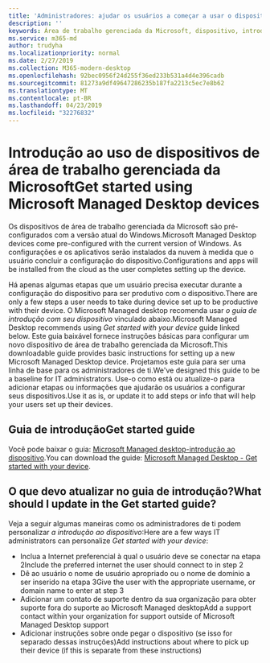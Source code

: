 ```yaml
---
title: 'Administradores: ajudar os usuários a começar a usar o dispositivo de área de trabalho gerenciada da Microsoft'
description: ''
keywords: Área de trabalho gerenciada da Microsoft, dispositivo, introdução, Microsoft 365
ms.service: m365-md
author: trudyha
ms.localizationpriority: normal
ms.date: 2/27/2019
ms.collection: M365-modern-desktop
ms.openlocfilehash: 92bec0956f24d255f36ed233b531a4d4e396cadb
ms.sourcegitcommit: 81273a9df49647286235b187fa2213c5ec7e8b62
ms.translationtype: MT
ms.contentlocale: pt-BR
ms.lasthandoff: 04/23/2019
ms.locfileid: "32276832"
---
```

# <a name="get-started-using-microsoft-managed-desktop-devices"></a><span data-ttu-id="f659c-103">Introdução ao uso de dispositivos de área de trabalho gerenciada da Microsoft</span><span class="sxs-lookup"><span data-stu-id="f659c-103">Get started using Microsoft Managed Desktop devices</span></span>

<span data-ttu-id="f659c-104">Os dispositivos de área de trabalho gerenciada da Microsoft são pré-configurados com a versão atual do Windows.</span><span class="sxs-lookup"><span data-stu-id="f659c-104">Microsoft Managed Desktop devices come pre-configured with the current version of Windows.</span></span> <span data-ttu-id="f659c-105">As configurações e os aplicativos serão instalados da nuvem à medida que o usuário concluir a configuração do dispositivo.</span><span class="sxs-lookup"><span data-stu-id="f659c-105">Configurations and apps will be installed from the cloud as the user completes setting up the device.</span></span> 
 
<span data-ttu-id="f659c-106">Há apenas algumas etapas que um usuário precisa executar durante a configuração do dispositivo para ser produtivo com o dispositivo.</span><span class="sxs-lookup"><span data-stu-id="f659c-106">There are only a few steps a user needs to take during device set up to be productive with their device.</span></span> <span data-ttu-id="f659c-107">O Microsoft Managed desktop recomenda usar *o guia de introdução com seu dispositivo* vinculado abaixo.</span><span class="sxs-lookup"><span data-stu-id="f659c-107">Microsoft Managed Desktop recommends using *Get started with your device* guide linked below.</span></span> <span data-ttu-id="f659c-108">Este guia baixável fornece instruções básicas para configurar um novo dispositivo de área de trabalho gerenciada da Microsoft.</span><span class="sxs-lookup"><span data-stu-id="f659c-108">This downloadable guide provides basic instructions for setting up a new Microsoft Managed Desktop device.</span></span> <span data-ttu-id="f659c-109">Projetamos este guia para ser uma linha de base para os administradores de ti.</span><span class="sxs-lookup"><span data-stu-id="f659c-109">We've designed this guide to be a baseline for IT administrators.</span></span> <span data-ttu-id="f659c-110">Use-o como está ou atualize-o para adicionar etapas ou informações que ajudarão os usuários a configurar seus dispositivos.</span><span class="sxs-lookup"><span data-stu-id="f659c-110">Use it as is, or update it to add steps or info that will help your users set up their devices.</span></span> 

## <a name="get-started-guide"></a><span data-ttu-id="f659c-111">Guia de introdução</span><span class="sxs-lookup"><span data-stu-id="f659c-111">Get started guide</span></span> 
<span data-ttu-id="f659c-112">Você pode baixar o guia: [Microsoft Managed desktop-introdução ao dispositivo](https://www.microsoft.com/en-us/download/details.aspx?id=57918).</span><span class="sxs-lookup"><span data-stu-id="f659c-112">You can download the guide: [Microsoft Managed Desktop - Get started with your device](https://www.microsoft.com/en-us/download/details.aspx?id=57918).</span></span>

## <a name="what-should-i-update-in-the-get-started-guide"></a><span data-ttu-id="f659c-113">O que devo atualizar no guia de introdução?</span><span class="sxs-lookup"><span data-stu-id="f659c-113">What should I update in the Get started guide?</span></span>

<span data-ttu-id="f659c-114">Veja a seguir algumas maneiras como os administradores de ti podem personalizar *a introdução ao dispositivo*:</span><span class="sxs-lookup"><span data-stu-id="f659c-114">Here are a few ways IT administrators can personalize *Get started with your device*:</span></span>
- <span data-ttu-id="f659c-115">Inclua a Internet preferencial à qual o usuário deve se conectar na etapa 2</span><span class="sxs-lookup"><span data-stu-id="f659c-115">Include the preferred internet the user should connect to in step 2</span></span>
- <span data-ttu-id="f659c-116">Dê ao usuário o nome de usuário apropriado ou o nome de domínio a ser inserido na etapa 3</span><span class="sxs-lookup"><span data-stu-id="f659c-116">Give the user with the appropriate username, or domain name to enter at step 3</span></span>
- <span data-ttu-id="f659c-117">Adicionar um contato de suporte dentro da sua organização para obter suporte fora do suporte ao Microsoft Managed desktop</span><span class="sxs-lookup"><span data-stu-id="f659c-117">Add a support contact within your organization for support outside of Microsoft Managed Desktop support</span></span>
- <span data-ttu-id="f659c-118">Adicionar instruções sobre onde pegar o dispositivo (se isso for separado dessas instruções)</span><span class="sxs-lookup"><span data-stu-id="f659c-118">Add instructions about where to pick up their device (if this is separate from these instructions)</span></span>
